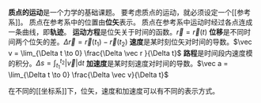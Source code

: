 **质点的运动**是一个力学的基础课题。
要考虑质点的运动，就必须设定一个[[参考系]]。
质点在参考系中的位置由**位矢**表示。
质点在参考系中运动时经过各点连成一条曲线，即**轨迹**。
**运动方程**是位矢关于时间的函数。$\vec r = \vec r (t)$
**位移**是不同时间两个位矢的差。$\Delta \vec r = \vec r (t_1) - \vec r (t_2)$
**速度**是某时刻位矢对时间的导数。$\vec v = \lim_{\Delta t \to 0} \frac{\Delta \vec r }{\Delta t}$
**路程**是时间段内速度模的积分。$\Delta s = \int_{t_1}^{t_2} \lvert \vec v \rvert \mathrm d t$
**加速度**是某时刻速度对时间的导数。$\vec a = \lim_{\Delta t \to 0} \frac{\Delta \vec v}{\Delta t}$

在不同的[[坐标系]]下，位矢，速度和加速度可以有不同的表示方式。
